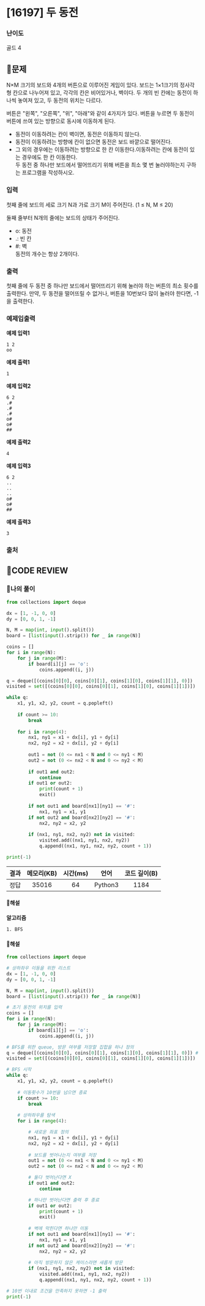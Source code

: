 # [16197] 두 동전

### **난이도**
골드 4
## **📝문제**
N×M 크기의 보드와 4개의 버튼으로 이루어진 게임이 있다. 보드는 1×1크기의 정사각형 칸으로 나누어져 있고, 각각의 칸은 비어있거나, 벽이다. 두 개의 빈 칸에는 동전이 하나씩 놓여져 있고, 두 동전의 위치는 다르다.

버튼은 "왼쪽", "오른쪽", "위", "아래"와 같이 4가지가 있다. 버튼을 누르면 두 동전이 버튼에 쓰여 있는 방향으로 동시에 이동하게 된다.

- 동전이 이동하려는 칸이 벽이면, 동전은 이동하지 않는다.  
- 동전이 이동하려는 방향에 칸이 없으면 동전은 보드 바깥으로 떨어진다.  
- 그 외의 경우에는 이동하려는 방향으로 한 칸 이동한다.이동하려는 칸에 동전이 있는 경우에도 한 칸 이동한다.  
두 동전 중 하나만 보드에서 떨어뜨리기 위해 버튼을 최소 몇 번 눌러야하는지 구하는 프로그램을 작성하시오.
### **입력**
첫째 줄에 보드의 세로 크기 N과 가로 크기 M이 주어진다. (1 ≤ N, M ≤ 20)

둘째 줄부터 N개의 줄에는 보드의 상태가 주어진다.

- o: 동전
- .: 빈 칸
- #: 벽  
동전의 개수는 항상 2개이다.
### **출력**
첫째 줄에 두 동전 중 하나만 보드에서 떨어뜨리기 위해 눌러야 하는 버튼의 최소 횟수를 출력한다. 만약, 두 동전을 떨어뜨릴 수 없거나, 버튼을 10번보다 많이 눌러야 한다면, -1을 출력한다.
### **예제입출력**

**예제 입력1**

```
1 2
oo
```

**예제 출력1**

```
1
```

**예제 입력2**

```
6 2
.#
.#
.#
o#
o#
##
```

**예제 출력2**

```
4
```

**예제 입력3**

```
6 2
..
..
..
o#
o#
##
```

**예제 출력3**

```
3
```

### **출처**

## **🧐CODE REVIEW**

### **🧾나의 풀이**

```python
from collections import deque

dx = [1, -1, 0, 0]
dy = [0, 0, 1, -1]

N, M = map(int, input().split())
board = [list(input().strip()) for _ in range(N)]

coins = []
for i in range(N):
    for j in range(M):
        if board[i][j] == 'o':
            coins.append((i, j))

q = deque([(coins[0][0], coins[0][1], coins[1][0], coins[1][1], 0)])
visited = set([(coins[0][0], coins[0][1], coins[1][0], coins[1][1])])

while q:
    x1, y1, x2, y2, count = q.popleft()
    
    if count >= 10:
        break
    
    for i in range(4):
        nx1, ny1 = x1 + dx[i], y1 + dy[i]
        nx2, ny2 = x2 + dx[i], y2 + dy[i]
        
        out1 = not (0 <= nx1 < N and 0 <= ny1 < M)
        out2 = not (0 <= nx2 < N and 0 <= ny2 < M)
        
        if out1 and out2:
            continue
        if out1 or out2:
            print(count + 1)
            exit()
        
        if not out1 and board[nx1][ny1] == '#':
            nx1, ny1 = x1, y1
        if not out2 and board[nx2][ny2] == '#':
            nx2, ny2 = x2, y2
        
        if (nx1, ny1, nx2, ny2) not in visited:
            visited.add((nx1, ny1, nx2, ny2))
            q.append((nx1, ny1, nx2, ny2, count + 1))

print(-1)
```

결과	| 메모리(KB) |	시간(ms) |	언어 |	코드 길이(B)
:----:|:-----:|:-----:|:-----:|:--------:
정답|35016|64|Python3|1184
#### **📝해설**

**알고리즘**
```
1. BFS
```

#### **📝해설**

```python
from collections import deque

# 상하좌우 이동을 위한 리스트
dx = [1, -1, 0, 0]
dy = [0, 0, 1, -1]

N, M = map(int, input().split())
board = [list(input().strip()) for _ in range(N)]

# 초기 동전의 위치를 입력
coins = []
for i in range(N):
    for j in range(M):
        if board[i][j] == 'o':
            coins.append((i, j))

# BFS를 위한 queue, 방문 여부를 저장할 집합을 하나 정의
q = deque([(coins[0][0], coins[0][1], coins[1][0], coins[1][1], 0)]) # x1, y1, x2, y2, 이동횟수
visited = set([(coins[0][0], coins[0][1], coins[1][0], coins[1][1])])

# BFS 시작
while q:
    x1, y1, x2, y2, count = q.popleft()
    
    # 이동횟수가 10번을 넘으면 종료
    if count >= 10:
        break
    
    # 상하좌우를 탐색
    for i in range(4):

        # 새로운 좌표 정의
        nx1, ny1 = x1 + dx[i], y1 + dy[i]
        nx2, ny2 = x2 + dx[i], y2 + dy[i]
        
        # 보드를 벗어나는지 여부를 저장
        out1 = not (0 <= nx1 < N and 0 <= ny1 < M)
        out2 = not (0 <= nx2 < N and 0 <= ny2 < M)

        # 둘다 벗어난다면 X        
        if out1 and out2:
            continue

        # 하나만 벗어난다면 출력 후 종료
        if out1 or out2:
            print(count + 1)
            exit()
        
        # 벽에 막힌다면 하나만 이동
        if not out1 and board[nx1][ny1] == '#':
            nx1, ny1 = x1, y1
        if not out2 and board[nx2][ny2] == '#':
            nx2, ny2 = x2, y2
        
        # 아직 방문하지 않은 케이스라면 새롭게 방문
        if (nx1, ny1, nx2, ny2) not in visited:
            visited.add((nx1, ny1, nx2, ny2))
            q.append((nx1, ny1, nx2, ny2, count + 1))

# 10번 이내로 조건을 만족하지 못하면 -1 출력
print(-1)
```